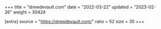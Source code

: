 +++
title = "drewdevault.com"
date = "2022-03-22"
updated = "2023-02-26"
weight = 30424

[extra]
source = "https://drewdevault.com/"
ratio = 52
size = 30
+++
